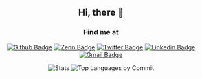 <div align="center">

## Hi, there 👋

### Find me at
[![Github Badge](http://img.shields.io/badge/-Github-black?style=flat-square&logo=github&link=https://github.com/0kate/)](https://github.com/0kate) 
[![Zenn Badge](http://img.shields.io/badge/-Zenn-white?style=flat-square&logo=zenn&link=https://zenn.dev/0kate)](https://zenn.dev/0kate) 
[![Twitter Badge](https://img.shields.io/badge/-@0K4T3_256-1ca0f1?style=flat-square&labelColor=1ca0f1&logo=twitter&logoColor=white&link=https://twitter.com/0K4T3_256)](https://twitter.com/0K4T3_256)
[![Linkedin Badge](https://img.shields.io/badge/-LinkedIn-blue?style=flat-square&logo=Linkedin&logoColor=white&link=https://www.linkedin.com/in/keito-osaki-425a0819b)](https://www.linkedin.com/in/keito-osaki-425a0819b)
[![Gmail Badge](https://img.shields.io/badge/-Gmail-d14836?style=flat-square&logo=Gmail&logoColor=white&link=mailto:o.keito317@gmail.com)](o.keito317@gmail.com)
    
![Stats](http://github-profile-summary-cards.vercel.app/api/cards/stats?username=0kate&theme=github)
![Top Languages by Commit](http://github-profile-summary-cards.vercel.app/api/cards/repos-per-language?username=0kate&theme=github&exclude=CSS,emacs,vim)

</div>
